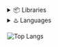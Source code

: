 <details>
<summary>📦 Libraries</summary>
 <a href="https://github.com/jnsougata/aiotube">AioTube</a> - Alternative to YouTube-Public-Data-API v3
 <br>
 <a href="https://github.com/jnsougata/deta">Deta</a> - Async version of Deta cloud Base & Drive SDK
 <br>
 <a href="https://github.com/jnsougata/deta">Discohook</a> - Discord bot framework for serverless apps
 </details>
<details>
<summary>♨️ Languages</summary>
 <a href="https://www.python.org/">Python</a> - A very slow Language
 <br>
 <a href="https://go.dev/">GoLang</a> - A fairly fast language
</details>

![Top Langs](https://github-readme-stats.vercel.app/api/top-langs/?username=jnsougata&layout=compact&theme=radical)
